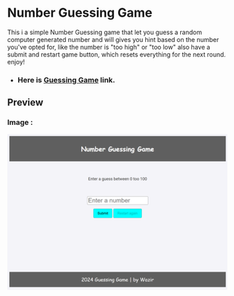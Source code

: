 # Number Guessing Game
This i a simple Number Guessing game that let you guess a random computer generated number and will gives you hint based on the number you've opted for, like the number is "too high" or "too low"
also have a submit and restart game button, which resets everything for the next round. enjoy!

- ### Here is [Guessing Game](https://guessthebash.netlify.app/) link.

## Preview

### Image :
<p align="center">
    <img src="./image/image.png" />
</p>